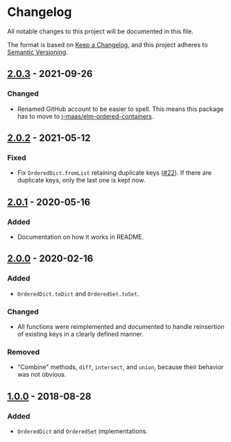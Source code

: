 # Changelog
All notable changes to this project will be documented in this file.

The format is based on [Keep a Changelog](https://keepachangelog.com/en/1.0.0/),
and this project adheres to [Semantic Versioning](https://semver.org/spec/v2.0.0.html).

## [2.0.3] - 2021-09-26
### Changed
- Renamed GitHub account to be easier to spell. This means this package has to move to [j-maas/elm-ordered-containers](https://package.elm-lang.org/packages/j-maas/elm-ordered-containers/latest/).

## [2.0.2] - 2021-05-12
### Fixed
- Fix `OrderedDict.fromList` retaining duplicate keys ([#22](https://github.com/j-maas/ordered-containers/issues/22)). If there are duplicate keys, only the last one is kept now.

## [2.0.1] - 2020-05-16
### Added
- Documentation on how it works in README.

## [2.0.0] - 2020-02-16
### Added
- `OrderedDict.toDict` and `OrderedSet.toSet`.

### Changed
- All functions were reimplemented and documented to handle reinsertion of existing keys in a clearly defined manner.

### Removed
- "Combine" methods, `diff`, `intersect`, and `union`, because their behavior was not obvious.

## [1.0.0] - 2018-08-28
### Added
- `OrderedDict` and `OrderedSet` implementations.

[Unreleased]: https://github.com/j-maas/ordered-containers/compare/2.0.3...HEAD
[2.0.3]: https://github.com/j-maas/ordered-containers/compare/2.0.2...2.0.3
[2.0.2]: https://github.com/j-maas/ordered-containers/compare/2.0.1...2.0.2
[2.0.1]: https://github.com/j-maas/ordered-containers/compare/2.0.0...2.0.1
[2.0.0]: https://github.com/j-maas/ordered-containers/compare/1.0.0...2.0.0
[1.0.0]: https://github.com/j-maas/ordered-containers/releases/tag/1.0.0